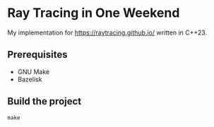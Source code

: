 # Ray Tracing in One Weekend

My implementation for <https://raytracing.github.io/> written in C++23.

## Prerequisites

- GNU Make
- Bazelisk

## Build the project

```shell
make
```
